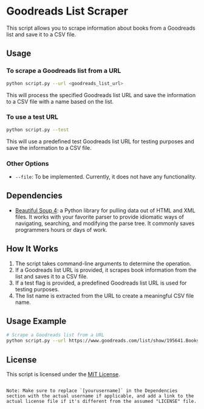 # Goodreads List Scraper

This script allows you to scrape information about books from a Goodreads list and save it to a CSV file.

## Usage

### To scrape a Goodreads list from a URL

```bash
python script.py --url <goodreads_list_url>
```

This will process the specified Goodreads list URL and save the information to a CSV file with a name based on the list.

### To use a test URL

```bash
python script.py --test
```

This will use a predefined test Goodreads list URL for testing purposes and save the information to a CSV file.

### Other Options

- `--file`: To be implemented. Currently, it does not have any functionality.
  
## Dependencies

- [Beautiful Soup 4](https://code.launchpad.net/beautifulsoup): a Python library for pulling data out of HTML and XML files. It works with your favorite parser to provide idiomatic ways of navigating, searching, and modifying the parse tree. It commonly saves programmers hours or days of work.
  
## How It Works

1. The script takes command-line arguments to determine the operation.
2. If a Goodreads list URL is provided, it scrapes book information from the list and saves it to a CSV file.
3. If a test flag is provided, a predefined Goodreads list URL is used for testing purposes.
4. The list name is extracted from the URL to create a meaningful CSV file name.

## Usage Example

```bash
# Scrape a Goodreads list from a URL
python script.py --url https://www.goodreads.com/list/show/195641.Books_to_read_on_Kashmir
```

## License

This script is licensed under the [MIT License](LICENSE).

```

Note: Make sure to replace `[yourusername]` in the Dependencies section with the actual username if applicable, and add a link to the actual license file if it's different from the assumed "LICENSE" file.
